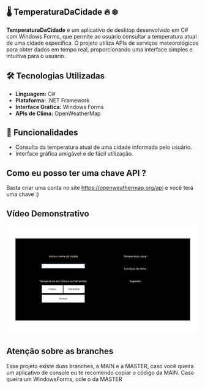 ## 🌡️ TemperaturaDaCidade 🔥 ❄️

**TemperaturaDaCidade** é um aplicativo de desktop desenvolvido em C# com Windows Forms, que permite ao usuário consultar a temperatura atual de uma cidade específica. O projeto utiliza APIs de serviços meteorológicos para obter dados em tempo real, proporcionando uma interface simples e intuitiva para o usuário.

## 🛠️ Tecnologias Utilizadas

- **Linguagem:** C#
- **Plataforma:** .NET Framework
- **Interface Gráfica:** Windows Forms
- **APIs de Clima:** OpenWeatherMap

## 🚀 Funcionalidades

- Consulta da temperatura atual de uma cidade informada pelo usuário.
- Interface gráfica amigável e de fácil utilização.

## Como eu posso ter uma chave API  ?
Basta criar uma conta no site https://openweathermap.org/api e você terá uma chave :)

## Vídeo Demonstrativo 
![WindowsForms](https://raw.githubusercontent.com/DanielGalleazzo/TemperaturaDaCidade/main/Form1%202025-06-01%2019-04-17.gif)


## Atenção sobre as branches
Esse projeto existe duas branches, a MAIN e a MASTER, caso você queira um aplicativo de console
eu te recomendo copiar o código da MAIN. Caso queira um WindowsForms, cole o da MASTER 
